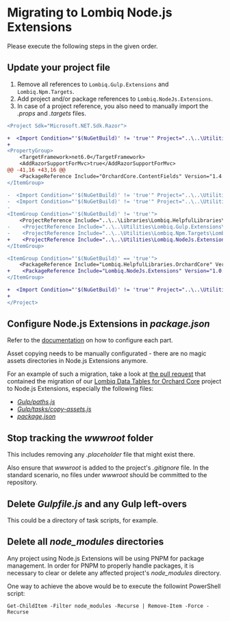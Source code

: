 # Migrating to Lombiq Node.js Extensions

Please execute the following steps in the given order.

## Update your project file
    
1. Remove all references to `Lombiq.Gulp.Extensions` and `Lombiq.Npm.Targets`.
1. Add project and/or package references to `Lombiq.NodeJs.Extensions`.
1. In case of a project reference, you also need to manually import the _.props_ and _.targets_ files.

```diff
<Project Sdk="Microsoft.NET.Sdk.Razor">

+  <Import Condition="'$(NuGetBuild)' != 'true'" Project="..\..\Utilities\Lombiq.NodeJs.Extensions\Lombiq.NodeJs.Extensions\Lombiq.NodeJs.Extensions.props" />
+
<PropertyGroup>
    <TargetFramework>net6.0</TargetFramework>
    <AddRazorSupportForMvc>true</AddRazorSupportForMvc>
@@ -41,16 +43,16 @@
    <PackageReference Include="OrchardCore.ContentFields" Version="1.4.0" />
</ItemGroup>

-  <Import Condition="'$(NuGetBuild)' != 'true'" Project="..\..\Utilities\Lombiq.Npm.Targets\Lombiq.Npm.Targets.props" />
-  <Import Condition="'$(NuGetBuild)' != 'true'" Project="..\..\Utilities\Lombiq.Npm.Targets\Lombiq.Npm.Targets.targets" />
-
<ItemGroup Condition="'$(NuGetBuild)' != 'true'">
    <ProjectReference Include="..\..\Libraries\Lombiq.HelpfulLibraries\Lombiq.HelpfulLibraries.OrchardCore\Lombiq.HelpfulLibraries.OrchardCore.csproj" />
-    <ProjectReference Include="..\..\Utilities\Lombiq.Gulp.Extensions\Lombiq.Gulp.Extensions.csproj" />
-    <ProjectReference Include="..\..\Utilities\Lombiq.Npm.Targets\Lombiq.Npm.Targets.csproj" />
+    <ProjectReference Include="..\..\Utilities\Lombiq.NodeJs.Extensions\Lombiq.NodeJs.Extensions\Lombiq.NodeJs.Extensions.csproj" />
</ItemGroup>

<ItemGroup Condition="'$(NuGetBuild)' == 'true'">
    <PackageReference Include="Lombiq.HelpfulLibraries.OrchardCore" Version="4.7.0" />
+    <PackageReference Include="Lombiq.NodeJs.Extensions" Version="1.0.0" />
</ItemGroup>

+  <Import Condition="'$(NuGetBuild)' != 'true'" Project="..\..\Utilities\Lombiq.NodeJs.Extensions\Lombiq.NodeJs.Extensions\Lombiq.NodeJs.Extensions.targets" />
+
</Project>
```

## Configure Node.js Extensions in _package.json_

Refer to the [documentation](https://github.com/Lombiq/NodeJs-Extensions#configuration) on how to configure each part.

Asset copying needs to be manually configurated - there are no magic assets directories in Node.js Extensions anymore.

For an example of such a migration, take a look at [the pull request](https://github.com/Lombiq/Orchard-Data-Tables/pull/119/files) that contained the migration of our [Lombiq Data Tables for Orchard Core](https://github.com/Lombiq/Orchard-Data-Tables) project to Node.js Extensions, especially the following files:

- [_Gulp/paths.js_](https://github.com/Lombiq/Orchard-Data-Tables/pull/119/files#diff-e0eb38d1cb73f76b93897a0386c839af3a2046a26e34e8b9720cc051a479c05dL1)
- [_Gulp/tasks/copy-assets.js_](https://github.com/Lombiq/Orchard-Data-Tables/pull/119/files#diff-0499a158a5344045f1692884b486e90f3165f532c0987fad94c7421bee861477L4)
- [_package.json_](https://github.com/Lombiq/Orchard-Data-Tables/pull/119/files#diff-07262515c308107536d6233046a521a4263e241ac53e988609f7fd2187e75cbdR14)

## Stop tracking the _wwwroot_ folder

This includes removing any _.placeholder_ file that might exist there.

Also ensure that _wwwroot_ is added to the project's _.gitignore_ file. In the standard scenario, no files under _wwwroot_ should be committed to the repository.

## Delete _Gulpfile.js_ and any Gulp left-overs

This could be a directory of task scripts, for example.

## Delete all _node_modules_ directories

Any project using Node.js Extensions will be using PNPM for package management. In order for PNPM to properly handle packages, it is necessary to clear or delete any affected project's _node_modules_ directory.

One way to achieve the above would be to execute the followint PowerShell script:

```pwsh
Get-ChildItem -Filter node_modules -Recurse | Remove-Item -Force -Recurse
```
